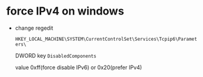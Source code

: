 # force IPv4 on windows

* change regedit

  `HKEY_LOCAL_MACHINE\SYSTEM\CurrentControlSet\Services\Tcpip6\Parameters\`
  
  DWORD key `DisabledComponents`
  
  value 0xff(force disable IPv6) or 0x20(prefer IPv4)